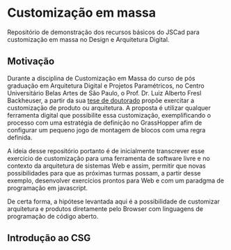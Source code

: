 # Customização em massa

Repositório de demonstração dos recursos básicos do JSCad para customização em massa no Design e Arquitetura Digital.

## Motivação

Durante a disciplina de Customização em Massa do curso de pós graduação em Arquitetura Digital e Projetos Paramétricos, no Centro Universitário Belas Artes de São Paulo, o Prof. Dr. Luiz Alberto Fresl Backheuser, a partir da sua [tese de doutorado](https://www.teses.usp.br/teses/disponiveis/16/16134/tde-29032021-011814/pt-br.php) propõe exercitar a customização de produto ou arquitetura. A proposta é utilizar qualquer ferramenta digital que possibilite essa customização, exemplificando o processo com uma estratégia de definição no GrassHopper afim de configurar um pequeno jogo de montagem de blocos com uma regra definida.

A ideia desse repositório portanto é de inicialmente transcrever esse exercício de customização para uma ferramenta de software livre e no contexto da arquitetura de sistemas Web e assim, permitir que novas possibilidades para que as próximas turmas possam, a partir desse exemplo, desenvolver exercícios prontos para Web e com um paradgma de programação em javascript.

De certa forma, a hipótese levantada aqui é a possibilidade de customizar arquitetura e produtos diretamente pelo Browser com linguagens de programação de código aberto.

## Introdução ao CSG


